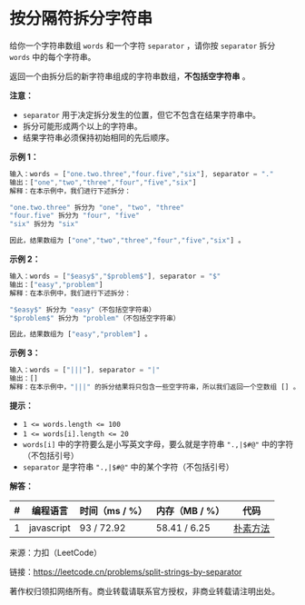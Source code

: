 # 按分隔符拆分字符串

给你一个字符串数组 `words` 和一个字符 `separator` ，请你按 `separator` 拆分 `words` 中的每个字符串。

返回一个由拆分后的新字符串组成的字符串数组，**不包括空字符串** 。

**注意：**

- `separator` 用于决定拆分发生的位置，但它不包含在结果字符串中。
- 拆分可能形成两个以上的字符串。
- 结果字符串必须保持初始相同的先后顺序。

**示例 1：**

``` javascript
输入：words = ["one.two.three","four.five","six"], separator = "."
输出：["one","two","three","four","five","six"]
解释：在本示例中，我们进行下述拆分：

"one.two.three" 拆分为 "one", "two", "three"
"four.five" 拆分为 "four", "five"
"six" 拆分为 "six" 

因此，结果数组为 ["one","two","three","four","five","six"] 。
```

**示例 2：**

``` javascript
输入：words = ["$easy$","$problem$"], separator = "$"
输出：["easy","problem"]
解释：在本示例中，我们进行下述拆分：

"$easy$" 拆分为 "easy"（不包括空字符串）
"$problem$" 拆分为 "problem"（不包括空字符串）

因此，结果数组为 ["easy","problem"] 。
```

**示例 3：**

``` javascript
输入：words = ["|||"], separator = "|"
输出：[]
解释：在本示例中，"|||" 的拆分结果将只包含一些空字符串，所以我们返回一个空数组 [] 。
```

**提示：**

- `1 <= words.length <= 100`
- `1 <= words[i].length <= 20`
- `words[i]` 中的字符要么是小写英文字母，要么就是字符串 `".,|$#@"` 中的字符（不包括引号）
- `separator` 是字符串 `".,|$#@"` 中的某个字符（不包括引号）

**解答：**

**#**|**编程语言**|**时间（ms / %）**|**内存（MB / %）**|**代码**
--|--|--|--|--
1|javascript|93 / 72.92|58.41 / 6.25|[朴素方法](./javascript/ac_v1.js)

来源：力扣（LeetCode）

链接：https://leetcode.cn/problems/split-strings-by-separator

著作权归领扣网络所有。商业转载请联系官方授权，非商业转载请注明出处。
